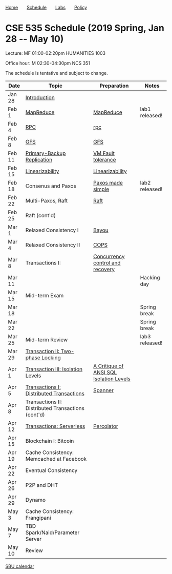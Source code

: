 

[Home](README.md) &nbsp; &nbsp; &nbsp;
[Schedule](schedule.md) &nbsp; &nbsp; &nbsp;
[Labs](labs.md) &nbsp; &nbsp; &nbsp;
[Policy](policy.md)

# CSE 535 Schedule (2019 Spring, Jan 28 -- May 10)

Lecture: MF 01:00-02:20pm HUMANITIES 1003 

Office hour: M 02:30-04:30pm NCS 351

The schedule is tentative and subject to change.

| Date   | Topic &nbsp;                                                     | Preparation                                                            | Notes          |
|--------|------------------------------------------------------------------|------------------------------------------------------------------------|----------------|
| Jan 28 | [Introduction](notes/01-intro.md)                                |                                                                        |                |
| Feb 1  | [MapReduce](notes/02-mapreduce.pdf)                              | [MapReduce](readings/mapreduce.pdf)                                    | lab1 released! |
| Feb 4  | [RPC](notes/03-rpc.pdf)                                          | [rpc](readings/rpc.pdf)                                                |                |
| Feb 8  | [GFS](notes/04-gfs.pdf)                                          | [GFS](readings/gfs.pdf)                                                |                |
| Feb 11 | [Primary-Backup Replication](notes/05-vmft.pdf)                  | [VM Fault tolerance](readings/vm-ft.pdf)                               |                |
| Feb 15 | [Linearizability](notes/06-linear.pdf)                           | [Linearizability](readings/linearizability.pdf)                        |                |
| Feb 18 | Consenus and Paxos                                               | [Paxos made simple](readings/paxos.pdf)                                | lab2 released! |
| Feb 22 | Multi-Paxos, Raft                                                | [Raft](readings/raft.pdf)                                              |                |
| Feb 25 | Raft (cont'd)                                                    |                                                                        |                |
| Mar 1  | Relaxed Consistency I                                            | [Bayou](readings/bayou.pdf)                                            |                |
| Mar 4  | Relaxed Consistency II                                           | [COPS](readings/cops.pdf)                                              |                |
| Mar 8  | Transactions I:                                                  | [Concurrency control and recovery](readings/franklin97concurrency.pdf) |                |
| Mar 11 |                                                                  |                                                                        | Hacking day    |
| Mar 15 | Mid-term Exam                                                    |                                                                        |                |
| Mar 18 |                                                                  |                                                                        | Spring break   |
| Mar 22 |                                                                  |                                                                        | Spring break   |
| Mar 25 | Mid-term Review                                                  |                                                                        | lab3 released! |
| Mar 29 | [Transaction II: Two-phase Locking](notes/13-2pl.pdf)            |                                                                        |                |
| Apr 1  | [Transaction III: Isolation Levels](notes/14-isolation.pdf)      | [A Critique of ANSI SQL Isolation Levels](readings/si.pdf)             |                |
| Apr 5  | [Transactions I: Distributed Transactions](notes/15-spanner.pdf) | [Spanner](readings/spanner.pdf)                                        |                |
| Apr 8  | Transactions II: Distributed Transactions (cont'd)               |                                                                        |                |
| Apr 12 | [Transactions: Serverless](notes/16-percolator.pdf)              | [Percolator](readings/percolator.pdf)                                  |                |
| Apr 15 | Blockchain I: Bitcoin                                            |                                                                        |                |
| Apr 19 | Cache Consistency: Memcached at Facebook                         |                                                                        |                |
| Apr 22 | Eventual Consistency                                             |                                                                        |                |
| Apr 26 | P2P and DHT                                                      |                                                                        |                |
| Apr 29 | Dynamo                                                           |                                                                        |                |
| May 3  | Cache Consistency: Frangipani                                    |                                                                        |                |
| May 7  | TBD    Spark/Naid/Parameter Server                               |                                                                        |                |
| May 10 | Review                                                           |                                                                        |                |





[SBU calendar](https://www.stonybrook.edu/commcms/registrar/calendars/_ucalcontent/fall18summer19.php)
